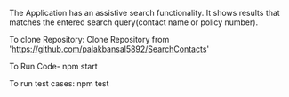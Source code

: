 The Application has an assistive search functionality. It shows results that matches the entered search query(contact name or policy number).

To clone Repository:
Clone Repository from 'https://github.com/palakbansal5892/SearchContacts'

To Run Code-
npm start

To run test cases:
npm test

